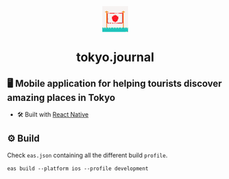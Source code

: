 <p align="center">
  <a>
    <img src="/assets/logo.png" width="60" />
  </a>
</p>
<h1 align="center">
  tokyo.journal
</h1>

## 🖥 Mobile application for helping tourists discover amazing places in Tokyo

- 🛠 Built with <a href="https://reactnative.dev/" target="_blank">React Native</a>

## ⚙️ Build

Check `eas.json` containing all the different build `profile`.

```
eas build --platform ios --profile development
```
